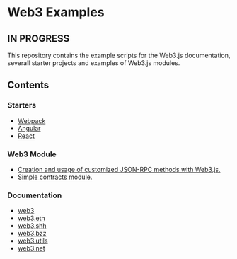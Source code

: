# Web3 Examples

## IN PROGRESS

This repository contains the example scripts for the Web3.js documentation,
severall starter projects and examples of Web3.js modules.

## Contents

### Starters

- [Webpack]()
- [Angular]()
- [React]()


### Web3 Module

- [Creation and usage of customized JSON-RPC methods with Web3.js.]()
- [Simple contracts module.]()


### Documentation 

- [web3]()
- [web3.eth]()
- [web3.shh]()
- [web3.bzz]()
- [web3.utils]()
- [web3.net]()
